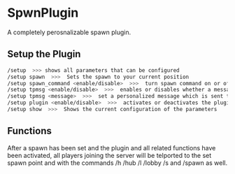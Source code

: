 # SpwnPlugin

A completely perosnalizable spawn plugin.

## Setup the Plugin

```bash
/setup  >>> shows all parameters that can be configured
/setup spawn  >>>  Sets the spawn to your current position
/setup spawn_command <enable/disable>  >>>  turn spawn command on or off
/setup tpmsg <enable/disable>  >>>  enables or disables whether a message should be sent after teleporting to the spawn
/setup tpmsg <message>  >>>  set a personalized message which is sent to the player after teleporting to spawn
/setup plugin <enable/disable>  >>>  activates or deactivates the plugin
/setup show  >>>  Shows the current configuration of the parameters
```

## Functions
After a spawn has been set and the plugin and all related functions have been activated, all players joining the server will be telported to the set spawn point and with the commands /h /hub /l /lobby /s and /spawn as well. 
